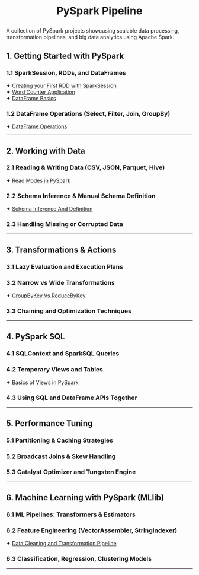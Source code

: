 # <p align="center"> PySpark Pipeline </p>
A collection of PySpark projects showcasing scalable data processing, transformation pipelines, and big data analytics 
using Apache Spark.

## 1. Getting Started with PySpark
### 1.1 SparkSession, RDDs, and DataFrames
✦ [Creating your First RDD with SparkSession](Python%20Scripts/Creating%20Your%20First%20RDD%20with%20SparkSession.ipynb)<br />
✦ [Word Counter Application](Python%20Scripts/Word%20Counter%20Application.ipynb)<br />
✦ [DataFrame Basics](Python%20Scripts/DataFrame%20Basics.ipynb)<br />

### 1.2 DataFrame Operations (Select, Filter, Join, GroupBy)
✦ [DataFrame Operations](Python%20Scripts/DataFrame%20Operations.ipynb)<br />

---

## 2. Working with Data
### 2.1 Reading & Writing Data (CSV, JSON, Parquet, Hive)
✦ [Read Modes in PySpark](Python%20Scripts/Read%20Modes%20in%20PySpark.ipynb)<br />

### 2.2 Schema Inference & Manual Schema Definition
✦ [Schema Inference And Definition](Python%20Scripts/Schema%20Inference%20And%20Definition.ipynb)<br />

### 2.3 Handling Missing or Corrupted Data

---

## 3. Transformations & Actions
### 3.1 Lazy Evaluation and Execution Plans
### 3.2 Narrow vs Wide Transformations
✦ [GroupByKey Vs ReduceByKey](Python%20Scripts/GroupByKey%20Vs%20ReduceByKey.ipynb)<br />

### 3.3 Chaining and Optimization Techniques

---

## 4. PySpark SQL
### 4.1 SQLContext and SparkSQL Queries
### 4.2 Temporary Views and Tables
✦ [Basics of Views in PySpark](Python%20Scripts/Basics%20of%20Views%20in%20PySpark.ipynb)<br />

### 4.3 Using SQL and DataFrame APIs Together

---
## 5. Performance Tuning
### 5.1 Partitioning & Caching Strategies
### 5.2 Broadcast Joins & Skew Handling
### 5.3 Catalyst Optimizer and Tungsten Engine

---

## 6. Machine Learning with PySpark (MLlib)
### 6.1 ML Pipelines: Transformers & Estimators
### 6.2 Feature Engineering (VectorAssembler, StringIndexer)
✦ [Data Cleaning and Transformation Pipeline](Python%20Scripts/Data%20Cleaning%20and%20Transformation%20Pipeline.ipynb)<br />

### 6.3 Classification, Regression, Clustering Models

---
